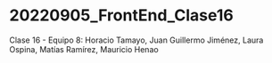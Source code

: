 # 20220905_FrontEnd_Clase16
Clase 16 - Equipo 8: Horacio Tamayo, Juan Guillermo Jiménez, Laura Ospina, Matías Ramírez, Mauricio Henao
